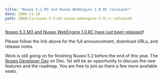 ```yaml
---
title: "Nuxeo 5.2.M3 and Nuxeo WebEngine 1.0.RC released!"
date: 2008-11-18
path: 2008/11/nuxeo-5-2-m3-nuxeo-webengine-1-0-rc-released
---
```


<p>
<a href="http://www.nuxeo.org/sections/news/nuxeo-5-2-m3-nuxeo">Nuxeo 5.2.M3 and Nuxeo WebEngine 1.0.RC have just been released</a>!
</p><p>
Please follow the link above for the full announcement, download URLs, and release notes.
</p><p>
Work is still going on for finishing Nuxeo 5.2 before the end of this year. The <a href="http://www.nuxeo.org/sections/news/first-nuxeo-developer/">Nuxeo Developer Day</a> on Dec. 1st will be an opportunity to discuss the new features and the roadmap. You are free to join as there a few more available seats.
</p> 

